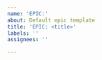 ```yaml
---
name: 'EPIC:'
about: Default epic template
title: 'EPIC: <title>'
labels: ''
assignees: ''

---
```



